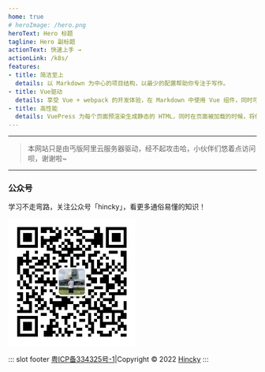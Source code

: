 ```yaml
---
home: true
# heroImage: /hero.png
heroText: Hero 标题
tagline: Hero 副标题
actionText: 快速上手 →
actionLink: /k8s/
features:
- title: 简洁至上
  details: 以 Markdown 为中心的项目结构，以最少的配置帮助你专注于写作。
- title: Vue驱动
  details: 享受 Vue + webpack 的开发体验，在 Markdown 中使用 Vue 组件，同时可以使用 Vue 来开发自定义主题。
- title: 高性能
  details: VuePress 为每个页面预渲染生成静态的 HTML，同时在页面被加载的时候，将作为 SPA 运行。
---
```


---
> 本网站只是由丐版阿里云服务器驱动，经不起攻击哈，小伙伴们悠着点访问呗，谢谢啦~
---

### 公众号

学习不走弯路，关注公众号「hincky」，看更多通俗易懂的知识！

![img](./img/hincky-ERcode-28KB.jpg)






::: slot footer
[粤ICP备334325号-1](https://beian.miit.gov.cn/)|Copyright © 2022 [Hincky](https://github.com/hincky) 
:::